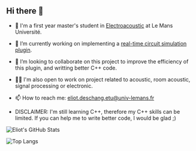 ## Hi there 👋


- 🌱 I'm a first year master's student in [Electroacoustic](https://imdeacoustics.univ-lemans.fr/en/index.html) at Le Mans Université.
- 🔭 I’m currently working on implementing a [real-time circuit simulation plugin](https://github.com/eliot-des/CircuitLive).
- 👯 I’m looking to collaborate on this project to improve the efficiency of this plugin, and writting better C++ code.
- 🏋️‍♂️ I'm also open to work on project related to acoustic, room acoustic, signal processing or electronic.
- 📫 How to reach me: eliot.deschang.etu@univ-lemans.fr

- DISCLAIMER: I'm still learning C++, therefore my C++ skills can be limited. If you can help me to write better code, I would be glad ;)

![Eliot's GitHub Stats](https://github-readme-stats.vercel.app/api?username=eliot-des&show_icons=true&theme=onedark&count_private=true)

![Top Langs](https://github-readme-stats.vercel.app/api/top-langs/?username=eliot-des&layout=compact&theme=onedark&count_private=true)
